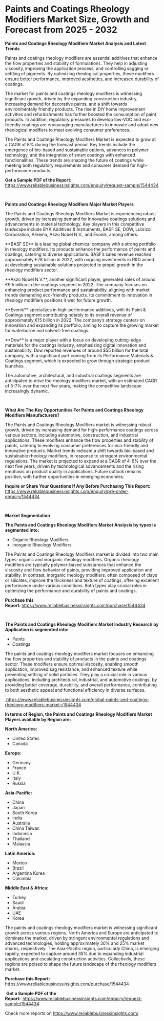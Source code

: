 <p><h1>Paints and Coatings Rheology Modifiers Market Size, Growth and Forecast from 2025 - 2032</h1></p><p><strong>Paints and Coatings Rheology Modifiers Market Analysis and Latest Trends</strong></p>
<p><p>Paints and coatings rheology modifiers are essential additives that enhance the flow properties and stability of formulations. They help in adjusting viscosity, improving the application process, and controlling sagging or settling of pigments. By optimizing rheological properties, these modifiers ensure better performance, improved aesthetics, and increased durability of coatings.</p><p>The market for paints and coatings rheology modifiers is witnessing significant growth, driven by the expanding construction industry, increasing demand for decorative paints, and a shift towards environmentally friendly products. The rise in DIY home improvement activities and refurbishments has further boosted the consumption of paint products. In addition, regulatory pressures to develop low-VOC and eco-friendly coatings are encouraging manufacturers to innovate and adopt new rheological modifiers to meet evolving consumer preferences.</p><p>The Paints and Coatings Rheology Modifiers Market is expected to grow at a CAGR of 8% during the forecast period. Key trends include the emergence of bio-based and sustainable options, advances in polymer technology, and the integration of smart coatings with enhanced functionalities. These trends are shaping the future of coatings while meeting both regulatory requirements and consumer demand for high-performance products.</p></p>
<p><strong>Get a Sample PDF of the Report:&nbsp;</strong> <a href="https://www.reliablebusinessinsights.com/enquiry/request-sample/1544434?utm_campaign=2274&utm_medium=2&utm_source=Github&utm_content=ia&utm_term=02042025&utm_id=paints-and-coatings-rheology-modifiers">https://www.reliablebusinessinsights.com/enquiry/request-sample/1544434</a></p>
<p>&nbsp;</p>
<p><strong>Paints and Coatings Rheology Modifiers Major Market Players</strong></p>
<p><p>The Paints and Coatings Rheology Modifiers Market is experiencing robust growth, driven by increasing demand for innovative coatings solutions and advancements in material technology. Key players in this competitive landscape include BYK Additives & Instruments, BASF SE, DOW, Lubrizol Corporation, Arkema, Akzo Nobel N.V., and Evonik, among others.</p><p>**BASF SE** is a leading global chemical company with a strong portfolio in rheology modifiers. Its products enhance the performance of paints and coatings, catering to diverse applications. BASF’s sales revenue reached approximately €78 billion in 2022, with ongoing investments in R&D aimed at developing sustainable solutions projected to propel growth in the rheology modifiers sector.</p><p>**Akzo Nobel N.V.**, another significant player, generated sales of around €9.5 billion in the coatings segment in 2022. The company focuses on enhancing product performance and sustainability, aligning with market trends demanding eco-friendly products. Its commitment to innovation in rheology modifiers positions it well for future growth.</p><p>**Evonik** specializes in high-performance additives, with its Paint & Coatings segment contributing notably to its overall revenue of approximately €15 billion in 2022. The company’s strategy centers on innovation and expanding its portfolio, aiming to capture the growing market for waterborne and solvent-free coatings.</p><p>**Dow** is a major player with a focus on developing cutting-edge materials for the coatings industry, emphasizing digital innovation and sustainability. Dow reported revenues of around $55 billion for the total company, with a significant part coming from its Performance Materials & Coatings segment, which is expected to grow through strategic product launches.</p><p>The automotive, architectural, and industrial coatings segments are anticipated to drive the rheology modifiers market, with an estimated CAGR of 5-7% over the next five years, making the competitive landscape increasingly dynamic.</p></p>
<p>&nbsp;</p>
<p><strong>What Are The Key Opportunities For Paints and Coatings Rheology Modifiers Manufacturers?</strong></p>
<p><p>The Paints and Coatings Rheology Modifiers market is witnessing robust growth, driven by increasing demand for high-performance coatings across various sectors, including automotive, construction, and industrial applications. These modifiers enhance the flow properties and stability of paints, catering to evolving consumer preferences for eco-friendly and innovative products. Market trends indicate a shift towards bio-based and sustainable rheology modifiers, in response to stringent environmental regulations. The market is projected to expand at a CAGR of 4-6% over the next five years, driven by technological advancements and the rising emphasis on product quality in applications. Future outlook remains positive, with further opportunities in emerging economies.</p></p>
<p><strong>Inquire or Share Your Questions If Any Before Purchasing This Report:</strong> <a href="https://www.reliablebusinessinsights.com/enquiry/pre-order-enquiry/1544434?utm_campaign=2274&utm_medium=2&utm_source=Github&utm_content=ia&utm_term=02042025&utm_id=paints-and-coatings-rheology-modifiers">https://www.reliablebusinessinsights.com/enquiry/pre-order-enquiry/1544434</a></p>
<p>&nbsp;</p>
<p><strong>Market Segmentation</strong></p>
<p><strong>The Paints and Coatings Rheology Modifiers Market Analysis by types is segmented into:</strong></p>
<p><ul><li>Organic Rheology Modifiers</li><li>Inorganic Rheology Modifiers</li></ul></p>
<p><p>The Paints and Coatings Rheology Modifiers market is divided into two main types: organic and inorganic rheology modifiers. Organic rheology modifiers are typically polymer-based substances that enhance the viscosity and flow behavior of paints, providing improved application and stability. In contrast, inorganic rheology modifiers, often composed of clays or silicates, improve the thickness and texture of coatings, offering excellent performance under various conditions. Both types play crucial roles in optimizing the performance and durability of paints and coatings.</p></p>
<p><strong>Purchase this Report:&nbsp;</strong><a href="https://www.reliablebusinessinsights.com/purchase/1544434?utm_campaign=2274&utm_medium=2&utm_source=Github&utm_content=ia&utm_term=02042025&utm_id=paints-and-coatings-rheology-modifiers">https://www.reliablebusinessinsights.com/purchase/1544434</a></p>
<p>&nbsp;</p>
<p><strong>The Paints and Coatings Rheology Modifiers Market Industry Research by Application is segmented into:</strong></p>
<p><ul><li>Paints</li><li>Coatings</li></ul></p>
<p><p>The paints and coatings rheology modifiers market focuses on enhancing the flow properties and stability of products in the paints and coatings sector. These modifiers ensure optimal viscosity, enabling smooth application, improved sag resistance, and enhanced texture while preventing settling of solid particles. They play a crucial role in various applications, including architectural, industrial, and automotive coatings, by providing better coverage, durability, and overall performance, contributing to both aesthetic appeal and functional efficiency in diverse surfaces.</p></p>
<p><a href="https://www.reliablebusinessinsights.com/global-paints-and-coatings-rheology-modifiers-market-r1544434?utm_campaign=2274&utm_medium=2&utm_source=Github&utm_content=ia&utm_term=02042025&utm_id=paints-and-coatings-rheology-modifiers">&nbsp;https://www.reliablebusinessinsights.com/global-paints-and-coatings-rheology-modifiers-market-r1544434</a></p>
<p><strong>In terms of Region, the Paints and Coatings Rheology Modifiers Market Players available by Region are:</strong></p>
<p>
    <p> <strong> North America: </strong>
        <ul>
            <li>United States</li>
            <li>Canada</li>
        </ul>
        </p> 
    <p> <strong> Europe: </strong>
        <ul>
            <li>Germany</li>
            <li>France</li>
            <li>U.K.</li>
            <li>Italy</li>
            <li>Russia</li>
        </ul>
        </p> 
    <p> <strong> Asia-Pacific: </strong>
        <ul>
            <li>China</li>
            <li>Japan</li>
            <li>South Korea</li>
            <li>India</li>
            <li>Australia</li>
            <li>China Taiwan</li>
            <li>Indonesia</li>
            <li>Thailand</li>
            <li>Malaysia</li>
        </ul>
        </p> 
    <p> <strong> Latin America: </strong>
        <ul>
            <li>Mexico</li>
            <li>Brazil</li>
            <li>Argentina Korea</li>
            <li>Colombia</li>
        </ul>
        </p> 
    <p> <strong> Middle East & Africa: </strong>
        <ul>
            <li>Turkey</li>
            <li>Saudi</li>
            <li>Arabia</li>
            <li>UAE</li>
            <li>Korea</li>
        </ul>
    </p>
    </p>
<p><p>The paints and coatings rheology modifiers market is witnessing significant growth across various regions. North America and Europe are anticipated to dominate the market, driven by stringent environmental regulations and advanced technologies, holding approximately 30% and 25% market shares, respectively. The Asia-Pacific region, particularly China, is emerging rapidly, expected to capture around 35% due to expanding industrial applications and escalating construction activities. Collectively, these regions are poised to shape the future landscape of the rheology modifiers market.</p></p>
<p><strong>Purchase this Report: </strong><a href="https://www.reliablebusinessinsights.com/purchase/1544434?utm_campaign=2274&utm_medium=2&utm_source=Github&utm_content=ia&utm_term=02042025&utm_id=paints-and-coatings-rheology-modifiers">https://www.reliablebusinessinsights.com/purchase/1544434</a></p>
<p>&nbsp;<strong>Get a Sample PDF of the Report:&nbsp;&nbsp;</strong><a href="https://www.reliablebusinessinsights.com/enquiry/request-sample/1544434?utm_campaign=2274&utm_medium=2&utm_source=Github&utm_content=ia&utm_term=02042025&utm_id=paints-and-coatings-rheology-modifiers">https://www.reliablebusinessinsights.com/enquiry/request-sample/1544434</a></p>
<p><strong></strong></p>
<p>Check more reports on <a href="https://www.reliablebusinessinsights.com/?utm_campaign=2274&utm_medium=2&utm_source=Github&utm_content=ia&utm_term=02042025&utm_id=paints-and-coatings-rheology-modifiers">https://www.reliablebusinessinsights.com/</a></p>
